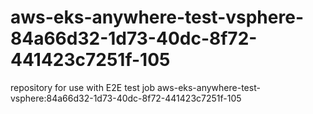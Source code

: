 # aws-eks-anywhere-test-vsphere-84a66d32-1d73-40dc-8f72-441423c7251f-105
repository for use with E2E test job aws-eks-anywhere-test-vsphere:84a66d32-1d73-40dc-8f72-441423c7251f-105
